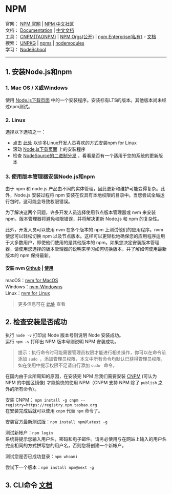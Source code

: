 # NPM

官网：
[NPM 官网](https://www.npmjs.com) | 
[NPM 中文社区](https://npm.community)  
文档：
[Documentation](https://docs.npmjs.com) | 
[中文文档](https://www.npmjs.com.cn)  
工具：
[CNPM(TAONPM)](https://npm.taobao.org) | 
[NPM Orgs(公开)](https://www.npmjs.com/features) | 
[npm Enterprise(私有)](https://www.npm-enterprise.com) - 
[文档](https://npme.npmjs.com/docs/)  
搜索：
[UNPKG](https://unpkg.com/#/) | 
[npms](https://npms.io) | 
[nodemodules](http://node-modules.com)  
学习：
[NodeSchool](https://nodeschool.io/zh-cn/)

---
## 1. 安装Node.js和npm

### 1. Mac OS / X或Windows

使用 [Node.js下载页面](https://nodejs.org/zh-cn/download/) 中的一个安装程序。安装标有LTS的版本。其他版本尚未经过npm测试。  

### 2. Linux

选择以下选项之一：  
* 点击 [此处](https://nodejs.org/zh-cn/download/package-manager/) 以许多Linux开发人员喜欢的方式安装npm for Linux
* 滚动 [Node.js下载页面](https://nodejs.org/zh-cn/download/) 上的安装程序
* 检查 [NodeSource的二进制分发](https://github.com/nodesource/distributions) ，看看是否有一个适用于您的系统的更新版本

### 3. 使用版本管理器安装Node.js和npm

由于 npm 和 node.js 产品由不同的实体管理，因此更新和维护可能变得复杂。此外，Node.js 安装过程将 npm 安装在仅具有本地权限的目录中。当您尝试全局运行包时，这可能会导致权限错误。  

为了解决这两个问题，许多开发人员选择使用节点版本管理器或 nvm 来安装 npm。版本管理器将避免权限错误，并将解决更新 Node.js 和 npm 的复杂性。

此外，开发人员可以使用 nvm 在多个版本的 npm 上测试他们的应用程序。nvm 使您可以轻松切换 npm 以及节点版本。这样可以更轻松地确保您的应用程序适用于大多数用户，即使他们使用的是其他版本的 npm。如果您决定安装版本管理器，请使用您选择的版本管理器的说明来学习如何切换版本，并了解如何使用最新版本的 npm 保持最新。  

#### 安装 nvm [Github](https://github.com/creationix/nvm) | [使用](https://github.com/creationix/nvm/blob/master/README.md#usage)

macOS：[nvm for MacOS](https://github.com/creationix/nvm/blob/master/README.md#installation)  
Windows：[nvm-Windowns](https://github.com/coreybutler/nvm-windows)  
Linux：[nvm for Linux](https://github.com/creationix/nvm/blob/master/README.md#installation)  

> 更多信息可在 [此处](https://nodejs.org/zh-cn/download/package-manager/) 查看

## 2. 检查安装是否成功

执行 `node -v` 打印出 Node 版本号则说明 Node 安装成功。  
运行 `npm -v` 打印出 NPM 版本号则说明 NPM 安装成功。  

> 提示：执行命令时可能需要管理员权限才能进行相关操作，你可以在命令前添加 `sudo `，添加管理员权限，本文中所有命令均默认已获得管理员权限，如在使用中提示权限不足请自行添加 `sudo ` 命令。  

在国内由于众所周知的原因，在安装完 NPM 后我们需要安装 [CNPM](https://npm.taobao.org) (可认为 NPM 的中国区镜像) 才能愉快的使用 NPM（CNPM 支持 NPM 除了 `publish` 之外的所有命令）。  

安装 CNPM： `npm install -g cnpm --registry=https://registry.npm.taobao.org`  
在安装完成后就可以使用 `cnpm` 代替 `npm` 命令了。

安装官方最新测试版：`npm install npm@latest -g`  

测试新帐户：`npm login`  
系统将提示您输入用户名，密码和电子邮件。请务必使用与在网站上输入的用户名完全相同的方式拼写您的用户名，否则您将创建一个新帐户。   

测试您是否已成功登录：`npm whoami`  

尝试下一个版本：`npm install npm@next -g`  

## 3. CLI命令 [文档](https://docs.npmjs.com/cli/help) 


